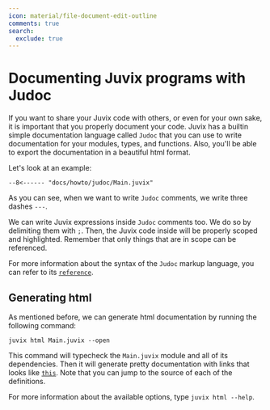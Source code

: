 ```yaml
---
icon: material/file-document-edit-outline
comments: true
search:
  exclude: true
---
```


# Documenting Juvix programs with Judoc

If you want to share your Juvix code with others, or even for your own sake, it
is important that you properly document your code. Juvix has a builtin simple
documentation language called `Judoc` that you can use to write documentation
for your modules, types, and functions. Also, you'll be able to export the
documentation in a beautiful html format.

Let's look at an example:
```text
--8<------ "docs/howto/judoc/Main.juvix"
```

As you can see, when we want to write `Judoc` comments, we write three dashes `---`.

We can write Juvix expressions inside `Judoc` comments too. We do so by
delimiting them with `;`. Then, the Juvix code inside will be properly scoped and
highlighted. Remember that only things that are in scope can be referenced.

For more information about the syntax of the `Judoc` markup language, you can
refer to its [`reference`](../reference/judoc.md).

## Generating html

As mentioned before, we can generate html documentation by running the following command:
```
juvix html Main.juvix --open
```
This command will typecheck the `Main.juvix` module and all of its dependencies. Then it will generate
pretty documentation with links that looks like [`this`](https://anoma.github.io/juvix-stdlib/Stdlib.Data.List.Base.html). Note that you can jump to the source of each of the definitions.

For more information about the available options, type `juvix html --help`.
